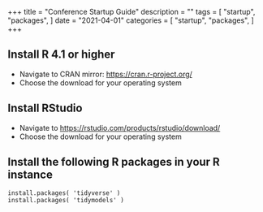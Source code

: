 +++
title = "Conference Startup Guide"
description = ""
tags = [
    "startup",
    "packages",
    ]
date = "2021-04-01"
categories = [
    "startup",
    "packages",
]
+++

## Install R 4.1 or higher
 - Navigate to CRAN mirror: https://cran.r-project.org/
 - Choose the download for your operating system
  
## Install RStudio
  - Navigate to https://rstudio.com/products/rstudio/download/
  - Choose the download for your operating system

## Install the following R packages in your R instance
```{r eval=FALSE}
install.packages( 'tidyverse' )
install.packages( 'tidymodels' ) 

```